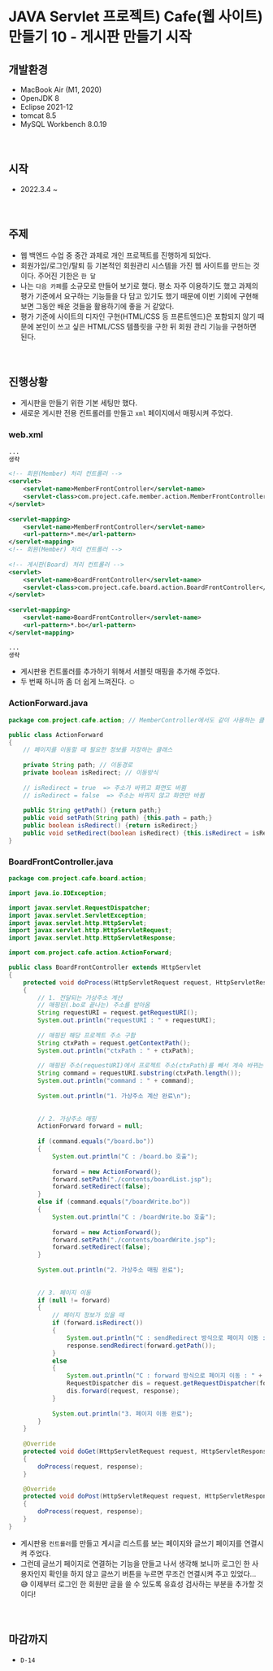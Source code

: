# JAVA Servlet 프로젝트) Cafe(웹 사이트) 만들기 10 - 게시판 만들기 시작

## 개발환경
* MacBook Air (M1, 2020)
* OpenJDK 8
* Eclipse 2021-12
* tomcat 8.5
* MySQL Workbench 8.0.19<br><br><br>

## 시작
* 2022.3.4 ~ <br><br><br>

## 주제
* 웹 백엔드 수업 중 중간 과제로 개인 프로젝트를 진행하게 되었다.
* 회원가입/로그인/탈퇴 등 기본적인 회원관리 시스템을 가진 웹 사이트를 만드는 것이다. 주어진 기한은 `한 달`
* 나는 `다음 카페`를 소규모로 만들어 보기로 했다. 평소 자주 이용하기도 했고 과제의 평가 기준에서 요구하는 기능들을 다 담고 있기도 했기 때문에 이번 기회에 구현해 보면 그동안 배운 것들을 활용하기에 좋을 거 같았다.
* 평가 기준에 사이트의 디자인 구현(HTML/CSS 등 프론트엔드)은 포함되지 않기 때문에 본인이 쓰고 싶은 HTML/CSS 템플릿을 구한 뒤 회원 관리 기능을 구현하면 된다.<br><br><br>

## 진행상황
* 게시판을 만들기 위한 기본 세팅만 했다.
* 새로운 게시판 전용 컨트롤러를 만들고 `xml` 페이지에서 매핑시켜 주었다.

### web.xml

```xml
...
생략

<!-- 회원(Member) 처리 컨트롤러 -->
<servlet>
    <servlet-name>MemberFrontController</servlet-name>
    <servlet-class>com.project.cafe.member.action.MemberFrontController</servlet-class>
</servlet>
  
<servlet-mapping>
    <servlet-name>MemberFrontController</servlet-name>
    <url-pattern>*.me</url-pattern>
</servlet-mapping>
<!-- 회원(Member) 처리 컨트롤러 -->
  
<!-- 게시판(Board) 처리 컨트롤러 -->
<servlet>
    <servlet-name>BoardFrontController</servlet-name>
    <servlet-class>com.project.cafe.board.action.BoardFrontController</servlet-class>
</servlet>
  
<servlet-mapping>
    <servlet-name>BoardFrontController</servlet-name>
    <url-pattern>*.bo</url-pattern>
</servlet-mapping>

...
생략
```

* 게시판용 컨트롤러를 추가하기 위해서 서블릿 매핑을 추가해 주었다.
* 두 번째 하니까 좀 더 쉽게 느껴진다. ☺️

### ActionForward.java

```java
package com.project.cafe.action; // MemberController에서도 같이 사용하는 클래스라서 다른 패키지 사용

public class ActionForward 
{
    // 페이지를 이동할 때 필요한 정보를 저장하는 클래스
	
    private String path; // 이동경로
    private boolean isRedirect; // 이동방식
	
    // isRedirect = true  => 주소가 바뀌고 화면도 바뀜
    // isRedirect = false  => 주소는 바뀌지 않고 화면만 바뀜
	
    public String getPath() {return path;}
    public void setPath(String path) {this.path = path;}
    public boolean isRedirect() {return isRedirect;}
    public void setRedirect(boolean isRedirect) {this.isRedirect = isRedirect;}
}
```

### BoardFrontController.java

```java
package com.project.cafe.board.action;

import java.io.IOException;

import javax.servlet.RequestDispatcher;
import javax.servlet.ServletException;
import javax.servlet.http.HttpServlet;
import javax.servlet.http.HttpServletRequest;
import javax.servlet.http.HttpServletResponse;

import com.project.cafe.action.ActionForward;

public class BoardFrontController extends HttpServlet
{
    protected void doProcess(HttpServletRequest request, HttpServletResponse response) throws ServletException, IOException 
    {
        // 1. 전달되는 가상주소 계산
        // 매핑된(.bo로 끝나는) 주소를 받아옴
        String requestURI = request.getRequestURI();
        System.out.println("requestURI : " + requestURI);
		
        // 매핑된 해당 프로젝트 주소 구함
        String ctxPath = request.getContextPath();
        System.out.println("ctxPath : " + ctxPath);
		
        // 매핑된 주소(requestURI)에서 프로젝트 주소(ctxPath)를 빼서 계속 바뀌는 맨 뒤 주소를 구함
        String command = requestURI.substring(ctxPath.length());
        System.out.println("command : " + command);
		
        System.out.println("1. 가상주소 계산 완료\n");
		
		
        // 2. 가상주소 매핑
        ActionForward forward = null;
		
        if (command.equals("/board.bo"))
        {
            System.out.println("C : /board.bo 호출");
			
            forward = new ActionForward();
            forward.setPath("./contents/boardList.jsp");
            forward.setRedirect(false);
        }
        else if (command.equals("/boardWrite.bo"))
        {
            System.out.println("C : /boardWrite.bo 호출");
			
            forward = new ActionForward();
            forward.setPath("./contents/boardWrite.jsp");
            forward.setRedirect(false);
        }
		
        System.out.println("2. 가상주소 매핑 완료");
		
		
        // 3. 페이지 이동
        if (null != forward)
        {
            // 페이지 정보가 있을 때
            if (forward.isRedirect())
            {
                System.out.println("C : sendRedirect 방식으로 페이지 이동 : " + forward.getPath());
                response.sendRedirect(forward.getPath());
            }
            else 
            {
                System.out.println("C : forward 방식으로 페이지 이동 : " + forward.getPath());
                RequestDispatcher dis = request.getRequestDispatcher(forward.getPath());
                dis.forward(request, response);
            }
			
            System.out.println("3. 페이지 이동 완료");
        }
    }
	
    @Override
    protected void doGet(HttpServletRequest request, HttpServletResponse response) throws ServletException, IOException 
    {
        doProcess(request, response);
    }

    @Override
    protected void doPost(HttpServletRequest request, HttpServletResponse response) throws ServletException, IOException 
    {
        doProcess(request, response);
    }
}
```

* 게시판용 `컨트롤러`를 만들고 게시글 리스트를 보는 페이지와 글쓰기 페이지를 연결시켜 주었다.
* 그런데 글쓰기 페이지로 연결하는 기능을 만들고 나서 생각해 보니까 로그인 한 사용자인지 확인을 하지 않고 글쓰기 버튼을 누르면 무조건 연결시켜 주고 있었다... 😅 이제부터 로그인 한 회원만 글을 쓸 수 있도록 유효성 검사하는 부분을 추가할 것이다!<br><br><br>


## 마감까지 
* `D-14`
